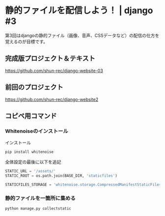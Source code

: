 # 静的ファイルを配信しよう！ | django #3

第3回はdjangoの静的ファイル（画像、音声、CSSデータなど）の配信の仕方を覚えるのが目標です。

## 完成版プロジェクト＆テキスト

https://github.com/shun-rec/django-website-03

## 前回のプロジェクト

https://github.com/shun-rec/django-website2

## コピペ用コマンド

### Whitenoiseのインストール

インストール

```sh
pip install whitenoise
```

全体設定の最後に以下を追記

```py
STATIC_URL = '/assets/'
STATIC_ROOT = os.path.join(BASE_DIR, 'staticfiles')

STATICFILES_STORAGE = 'whitenoise.storage.CompressedManifestStaticFilesStorage'
```

### 静的ファイルを一箇所に集める

```py
python manage.py collectstatic
```
